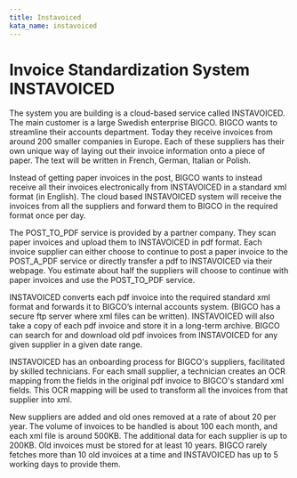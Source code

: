 ```yaml
---
title: Instavoiced
kata_name: instavoiced
---
```


# Invoice Standardization System INSTAVOICED

The system you are building is a cloud-based service called INSTAVOICED. The main customer is a large Swedish enterprise BIGCO. BIGCO wants to streamline their accounts department. Today they receive invoices from around 200 smaller companies in Europe. Each of these suppliers has their own unique way of laying out their invoice information onto a piece of paper. The text will be written in French, German, Italian or Polish. 

Instead of getting paper invoices in the post, BIGCO wants to instead receive all their invoices electronically from INSTAVOICED in a standard xml format (in English). The cloud based INSTAVOICED system will receive the invoices from all the suppliers and forward them to BIGCO in the required format once per day. 

The POST_TO_PDF service is provided by a partner company. They scan paper invoices and upload them to INSTAVOICED in pdf format. Each invoice supplier can either choose to continue to post a paper invoice to the POST_A_PDF service or directly transfer a pdf to INSTAVOICED via their webpage. You estimate about half the suppliers will choose to continue with paper invoices and use the POST_TO_PDF service.

INSTAVOICED converts each pdf invoice into the required standard xml format and forwards it to BIGCO’s internal accounts system. (BIGCO has a secure ftp server where xml files can be written). INSTAVOICED will also take a copy of each pdf invoice and store it in a long-term archive. BIGCO can search for and download old pdf invoices from INSTAVOICED for any given supplier in a given date range.

INSTAVOICED has an onboarding process for BIGCO's suppliers, facilitated by skilled technicians. For each small supplier, a technician creates an OCR mapping from the fields in the original pdf invoice to BIGCO's standard xml fields. This OCR mapping will be used to transform all the invoices from that supplier into xml. 

New suppliers are added and old ones removed at a rate of about 20 per year. The volume of invoices to be handled is about 100 each month, and each xml file is around 500KB. The additional data for each supplier is up to 200KB. Old invoices must be stored for at least 10 years. BIGCO rarely fetches more than 10 old invoices at a time and INSTAVOICED has up to 5 working days to provide them.

